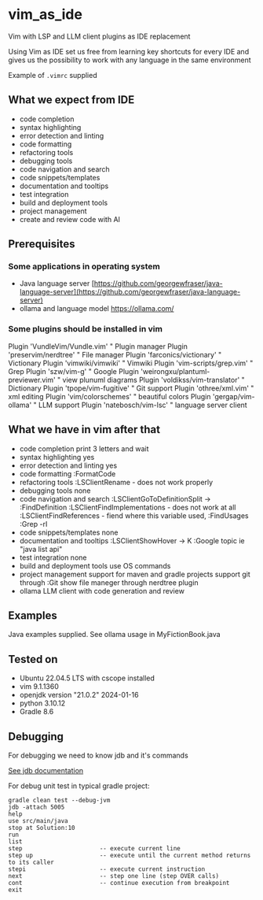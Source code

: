 # vim_as_ide

Vim with LSP and LLM client plugins as IDE replacement    

Using Vim as IDE set us free from learning key shortcuts for every IDE
and gives us the possibility to work with any language in the same environment

Example of `.vimrc` supplied

## What we expect from IDE

- code completion
- syntax highlighting
- error detection and linting
- code formatting
- refactoring tools
- debugging tools
- code navigation and search
- code snippets/templates
- documentation and tooltips
- test integration
- build and deployment tools
- project management
- create and review code with AI

## Prerequisites

### Some applications in operating system

- Java language server [https://github.com/georgewfraser/java-language-server](https://github.com/georgewfraser/java-language-server)
- ollama and language model https://ollama.com/

### Some plugins should be installed in vim

Plugin 'VundleVim/Vundle.vim'   " Plugin manager
Plugin 'preservim/nerdtree'     " File manager
Plugin 'farconics/victionary'   " Victionary
Plugin 'vimwiki/vimwiki'        " Vimwiki
Plugin 'vim-scripts/grep.vim'   " Grep
Plugin 'szw/vim-g'              " Google
Plugin 'weirongxu/plantuml-previewer.vim' " view plunuml diagrams
Plugin 'voldikss/vim-translator' " Dictionary
Plugin 'tpope/vim-fugitive'     " Git support 
Plugin 'othree/xml.vim'         " xml editing
Plugin 'vim/colorschemes'       " beautiful colors
Plugin 'gergap/vim-ollama'      " LLM support
Plugin 'natebosch/vim-lsc'      " language server client 

## What we have in vim after that
 
- code completion
    print 3 letters and wait
- syntax highlighting
    yes
- error detection and linting
    yes
- code formatting
    :FormatCode
- refactoring tools
    :LSClientRename - does not work properly
- debugging tools
    none
- code navigation and search
    :LSClientGoToDefinitionSplit -> :FindDefinition
    :LSClientFindImplementations - does not work at all
    :LSClientFindReferences - fiend where this variable used, :FindUsages
    :Grep -rI 
- code snippets/templates
    none
- documentation and tooltips
    :LSClientShowHover -> K
    :Google topic ie "java list api"
- test integration
    none
- build and deployment tools
    use OS commands
- project management
    support for maven and gradle projects
    support git through :Git
    show file maneger through nerdtree plugin
- ollama LLM client with code generation and review

## Examples

Java examples supplied.
See ollama usage in MyFictionBook.java

## Tested on

- Ubuntu 22.04.5 LTS with cscope installed
- vim 9.1.1360 
- openjdk version "21.0.2" 2024-01-16
- python 3.10.12
- Gradle 8.6

## Debugging

For debugging we need to know jdb and it's commands

[See jdb documentation](https://docs.oracle.com/javase/7/docs/technotes/tools/windows/jdb.html)

For debug unit test in typical gradle project:
```
gradle clean test --debug-jvm
jdb -attach 5005
help
use src/main/java
stop at Solution:10
run
list
step                      -- execute current line
step up                   -- execute until the current method returns to its caller
stepi                     -- execute current instruction
next                      -- step one line (step OVER calls)
cont                      -- continue execution from breakpoint
exit
```
